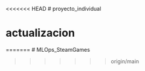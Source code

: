 <<<<<<< HEAD
﻿# proyecto_individual

# actualizacion
=======
﻿# MLOps_SteamGames
>>>>>>> origin/main
